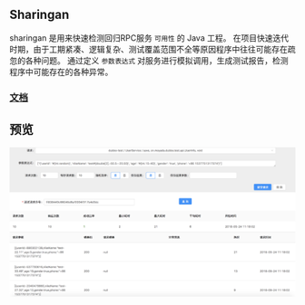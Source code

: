 Sharingan
---------------

sharingan 是用来快速检测回归RPC服务 `可用性` 的 Java 工程。
在项目快速迭代时期，由于工期紧凑、逻辑复杂、测试覆盖范围不全等原因程序中往往可能存在疏忽的各种问题。
通过定义 `参数表达式` 对服务进行模拟调用，生成测试报告，检测程序中可能存在的各种异常。

### [文档](https://moyada.github.io/sharingan/)

## 预览

![example_4](docs/images/example_4.png)